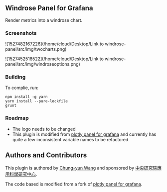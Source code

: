 ## Windrose Panel for Grafana

Render metrics into a windrose chart.

### Screenshots

![1527482167226](/home/cloud/Desktop/Link to windrose-panel/src/img/twocharts.png)

![1527452518522](/home/cloud/Desktop/Link to windrose-panel/src/img/windroseoptions.png)

### Building

To complie, run:

```
npm install -g yarn
yarn install --pure-lockfile
grunt
```

### Roadmap

* The logo needs to be changed
* This plugin is modified from [plotly panel for grafana](https://github.com/NatelEnergy/grafana-plotly-panel) and currently has quite a few inconsistent variable names to be refactored.

## Authors and Contributors

This plugin is authored by [Chung-yun Wang](cloud@seabunny.tech) and sponsored by [中央研究院應用科學研究中心](http://www.rcas.sinica.edu.tw/).

The code based is modified from a fork of [plotly panel for grafana](https://github.com/NatelEnergy/grafana-plotly-panel).
